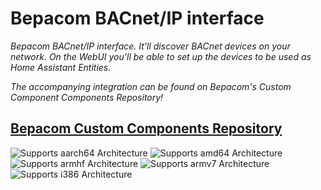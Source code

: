 # Bepacom BACnet/IP interface

_Bepacom BACnet/IP interface. It'll discover BACnet devices on your network. On the WebUI you'll be able to set up the devices to be used as Home Assistant Entities._

_The accompanying integration can be found on Bepacom's Custom Component Components Repository!_

## [Bepacom Custom Components Repository](https://github.com/Bepacom-Raalte/bepacom-custom_components)

![Supports aarch64 Architecture][aarch64-shield]
![Supports amd64 Architecture][amd64-shield]
![Supports armhf Architecture][armhf-shield]
![Supports armv7 Architecture][armv7-shield]
![Supports i386 Architecture][i386-shield]

[aarch64-shield]: https://img.shields.io/badge/aarch64-yes-green.svg
[amd64-shield]: https://img.shields.io/badge/amd64-yes-green.svg
[armhf-shield]: https://img.shields.io/badge/armhf-yes-green.svg
[armv7-shield]: https://img.shields.io/badge/armv7-yes-green.svg
[i386-shield]: https://img.shields.io/badge/i386-yes-green.svg
